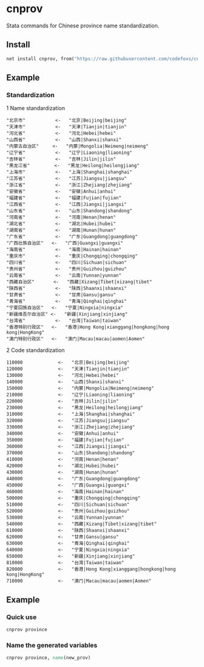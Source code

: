 # cnprov
Stata commands for Chinese province name standardization.

## Install

```stata
net install cnprov, from("https://raw.githubusercontent.com/codefoxs/cnprov/main/") replace
```

## Example

### Standardization

1 Name standardization

    "北京市"           <-   "北京|Beijing|beijing"
    "天津市"           <-   "天津|Tianjin|tianjin"
    "河北省"           <-   "河北|Hebei|hebei"
    "山西省"           <-   "山西|Shanxi|shanxi"
    "内蒙古自治区"     <-   "内蒙|Mongolia|Neimeng|neimeng"
    "辽宁省"           <-   "辽宁|Liaoning|liaoning"
    "吉林省"           <-   "吉林|Jilin|jilin"
    "黑龙江省"         <-   "黑龙|Heilong|heilongjiang"
    "上海市"           <-   "上海|Shanghai|shanghai"
    "江苏省"           <-   "江苏|Jiangsu|jiangsu"
    "浙江省"           <-   "浙江|Zhejiang|zhejiang"
    "安徽省"           <-   "安徽|Anhui|anhui"
    "福建省"           <-   "福建|Fujian|fujian"
    "江西省"           <-   "江西|Jiangxi|jiangxi"
    "山东省"           <-   "山东|Shandong|shandong"
    "河南省"           <-   "河南|Henan|henan"
    "湖北省"           <-   "湖北|Hubei|hubei"
    "湖南省"           <-   "湖南|Hunan|hunan"
    "广东省"           <-   "广东|Guangdong|guangdong"
    "广西壮族自治区"   <-   "广西|Guangxi|guangxi"
    "海南省"           <-   "海南|Hainan|hainan"
    "重庆市"           <-   "重庆|Chongqing|chongqing"
    "四川省"           <-   "四川|Sichuan|sichuan"
    "贵州省"           <-   "贵州|Guizhou|guizhou"
    "云南省"           <-   "云南|Yunnan|yunnan"
    "西藏自治区"       <-   "西藏|Xizang|Tibet|xizang|tibet"
    "陕西省"           <-   "陕西|Shaanxi|shaanxi"
    "甘肃省"           <-   "甘肃|Gansu|gansu"
    "青海省"           <-   "青海|Qinghai|qinghai"
    "宁夏回族自治区"   <-   "宁夏|Ningxia|ningxia"
    "新疆维吾尔自治区" <-   "新疆|Xinjiang|xinjiang"
    "台湾省"           <-   "台湾|Taiwan|taiwan"
    "香港特别行政区"   <-   "香港|Hong Kong|xianggang|hongkong|hong kong|HongKong"
    "澳门特别行政区"   <-   "澳门|Macau|macau|aomen|Aomen"

 2 Code standardization

    110000             <-   "北京|Beijing|beijing"
    120000             <-   "天津|Tianjin|tianjin"
    130000             <-   "河北|Hebei|hebei"
    140000             <-   "山西|Shanxi|shanxi"
    150000             <-   "内蒙|Mongolia|Neimeng|neimeng"
    210000             <-   "辽宁|Liaoning|liaoning"
    220000             <-   "吉林|Jilin|jilin"
    230000             <-   "黑龙|Heilong|heilongjiang"
    310000             <-   "上海|Shanghai|shanghai"
    320000             <-   "江苏|Jiangsu|jiangsu"
    330000             <-   "浙江|Zhejiang|zhejiang"
    340000             <-   "安徽|Anhui|anhui"
    350000             <-   "福建|Fujian|fujian"
    360000             <-   "江西|Jiangxi|jiangxi"
    370000             <-   "山东|Shandong|shandong"
    410000             <-   "河南|Henan|henan"
    420000             <-   "湖北|Hubei|hubei"
    430000             <-   "湖南|Hunan|hunan"
    440000             <-   "广东|Guangdong|guangdong"
    450000             <-   "广西|Guangxi|guangxi"
    460000             <-   "海南|Hainan|hainan"
    500000             <-   "重庆|Chongqing|chongqing"
    510000             <-   "四川|Sichuan|sichuan"
    520000             <-   "贵州|Guizhou|guizhou"
    530000             <-   "云南|Yunnan|yunnan"
    540000             <-   "西藏|Xizang|Tibet|xizang|tibet"
    610000             <-   "陕西|Shaanxi|shaanxi"
    620000             <-   "甘肃|Gansu|gansu"
    630000             <-   "青海|Qinghai|qinghai"
    640000             <-   "宁夏|Ningxia|ningxia"
    650000             <-   "新疆|Xinjiang|xinjiang"
    810000             <-   "台湾|Taiwan|taiwan"
    820000             <-   "香港|Hong Kong|xianggang|hongkong|hong kong|HongKong"
    710000             <-   "澳门|Macau|macau|aomen|Aomen"

## Example

### Quick use

```stata
cnprov province
```

### Name the generated variables

```stata
cnprov province, name(new_prov)
```

